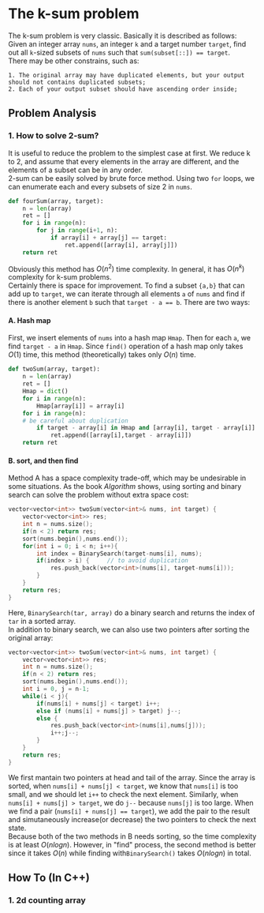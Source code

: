 The k-sum problem
=========
The k-sum problem is very classic. Basically it is described as follows:  
Given an integer array `nums`, an integer `k` and a target number `target`, find out all `k`-sized subsets of  `nums` such that `sum(subset[::]) == target`.  
There may be other constrains, such as:  
```
1. The original array may have duplicated elements, but your output should not contains duplicated subsets;
2. Each of your output subset should have ascending order inside;
```

## Problem Analysis  

### 1. How to solve 2-sum?
It is useful to reduce the problem to the simplest case at first. We reduce k to 2, and assume that every elements in the array are different, and the elements of a subset can be in any order.  
2-sum can be easily solved by brute force method. Using two `for` loops, we can enumerate each and every subsets of size 2 in `nums`.  
```python
def fourSum(array, target):
    n = len(array)
    ret = []
    for i in range(n):
        for j in range(i+1, n):
            if array[i] + array[j] == target:
                ret.append([array[i], array[j]])
    return ret
```
Obviously this method has $O(n^2)$ time complexity. In general, it has $O(n^k)$ complexity for k-sum problems.  
Certainly there is space for improvement. To find a subset `{a,b}` that can add up to `target`, we can iterate through all elements `a` of `nums` and find if there is another element `b` such that `target - a == b`. There are two ways:  
#### A. Hash map
First, we insert elements of `nums` into a hash map `Hmap`. Then for each `a`, we find `target - a` in `Hmap`. Since `find()` operation of a hash map only takes $O(1)$ time, this method (theoretically) takes only $O(n)$ time.  
```python
def twoSum(array, target):
    n = len(array)
    ret = []
    Hmap = dict()
    for i in range(n):
        Hmap[array[i]] = array[i]
    for i in range(n):
    # be careful about duplication
        if target - array[i] in Hmap and [array[i], target - array[i]] not in ret and [target - array[i],array[i]] not in ret:
            ret.append([array[i],target - array[i]])
    return ret
```

#### B. sort, and then find
Method A has a space complexity trade-off, which may be undesirable in some situations. As the book *Algorithm* shows, using sorting and binary search can solve the problem without extra space cost:  
```C++
vector<vector<int>> twoSum(vector<int>& nums, int target) {
    vector<vector<int>> res;
    int n = nums.size();
    if(n < 2) return res;
    sort(nums.begin(),nums.end());
    for(int i = 0; i < n; i++){
        int index = BinarySearch(target-nums[i], nums);
        if(index > i) {     // to avoid duplication
            res.push_back(vector<int>(nums[i], target-nums[i]));
        }
    }
    return res; 
}
```
Here, `BinarySearch(tar, array)` do a binary search and returns the index of `tar` in a sorted array.  
In addition to binary search, we can also use two pointers after sorting the original array:  
```C++
vector<vector<int>> twoSum(vector<int>& nums, int target) {
    vector<vector<int>> res;
    int n = nums.size();
    if(n < 2) return res;
    sort(nums.begin(),nums.end());
    int i = 0, j = n-1;
    while(i < j){
        if(nums[i] + nums[j] < target) i++;
        else if (nums[i] + nums[j] > target) j--;
        else {
            res.push_back(vector<int>(nums[i],nums[j]));
            i++;j--;
        }
    }
    return res; 
}
```
We first mantain two pointers at head and tail of the array. Since the array is sorted, when `nums[i] + nums[j] < target`, we know that `nums[i]` is too small, and we should let `i++` to check the next element. Similarly, when `nums[i] + nums[j] > target`, we do `j--` because `nums[j]` is too large. When we find a pair (`nums[i] + nums[j] == target`), we add the pair to the result and simutaneously increase(or decrease) the two pointers to check the next state.  
Because both of the two methods in B needs sorting, so the time complexity is at least $O(nlogn)$. However, in "find" process, the second method is better since it takes $O(n)$ while finding with`BinarySearch()` takes $O(nlogn)$ in total.  

## How To (In C++)
### 1. 2d counting array
